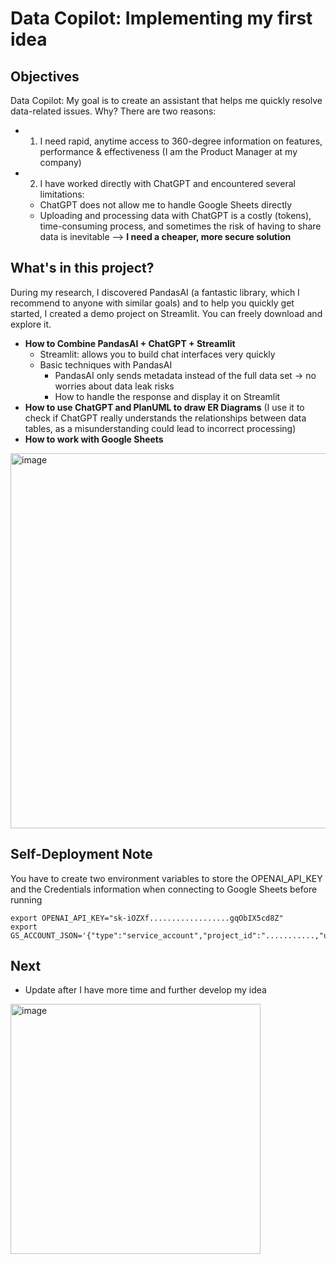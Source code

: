 # Data Copilot: Implementing my first idea

## Objectives 
Data Copilot: My goal is to create an assistant that helps me quickly resolve data-related issues. Why? There are two reasons:
* 1) I need rapid, anytime access to 360-degree information on features, performance & effectiveness (I am the Product Manager at my company)
* 2) I have worked directly with ChatGPT and encountered several limitations:
	* ChatGPT does not allow me to handle Google Sheets directly
	* Uploading and processing data with ChatGPT is a costly (tokens), time-consuming process, and sometimes the risk of having to share data is inevitable --> **I need a cheaper, more secure solution**


## What's in this project?
During my research, I discovered PandasAI (a fantastic library, which I recommend to anyone with similar goals) and to help you quickly get started, I created a demo project on Streamlit. You can freely download and explore it.
* **How to Combine PandasAI + ChatGPT + Streamlit**
	* Streamlit: allows you to build chat interfaces very quickly
	* Basic techniques with PandasAI
		* PandasAI only sends metadata instead of the full data set -> no worries about data leak risks
		* How to handle the response and display it on Streamlit
* **How to use ChatGPT and PlanUML to draw ER Diagrams** (I use it to check if ChatGPT really understands the relationships between data tables, as a misunderstanding could lead to incorrect processing)
* **How to work with Google Sheets**

<img width="600" alt="image" src="https://github.com/S0NM/datachat-demo/assets/31585927/45f769b8-d64f-479c-bb6e-69c78b6d17ff">


## Self-Deployment Note
You have to create two environment variables to store the OPENAI_API_KEY and the Credentials information when connecting to Google Sheets before running
```
export OPENAI_API_KEY="sk-iOZXf..................gqObIX5cd8Z"
export GS_ACCOUNT_JSON='{"type":"service_account","project_id":"...........,"universe_domain":"googleapis.com"}'
```

## Next
* Update after I have more time and further develop my idea
<img width="400" alt="image" src="https://github.com/S0NM/datachat-demo/assets/31585927/fc70141c-21e0-46fb-b114-a6e090d67f93">

